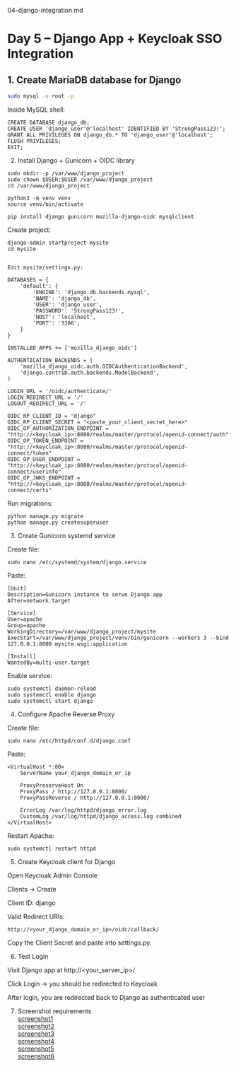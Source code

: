 04-django-integration.md
# Day 5 – Django App + Keycloak SSO Integration

## 1. Create MariaDB database for Django
```bash
sudo mysql -u root -p
```

Inside MySQL shell:
```
CREATE DATABASE django_db;
CREATE USER 'django_user'@'localhost' IDENTIFIED BY 'StrongPass123!';
GRANT ALL PRIVILEGES ON django_db.* TO 'django_user'@'localhost';
FLUSH PRIVILEGES;
EXIT;
```
2. Install Django + Gunicorn + OIDC library
```
sudo mkdir -p /var/www/django_project
sudo chown $USER:$USER /var/www/django_project
cd /var/www/django_project

python3 -m venv venv
source venv/bin/activate

pip install django gunicorn mozilla-django-oidc mysqlclient

```
Create project:
```
django-admin startproject mysite
cd mysite


Edit mysite/settings.py:

DATABASES = {
    'default': {
        'ENGINE': 'django.db.backends.mysql',
        'NAME': 'django_db',
        'USER': 'django_user',
        'PASSWORD': 'StrongPass123!',
        'HOST': 'localhost',
        'PORT': '3306',
    }
}

INSTALLED_APPS += ['mozilla_django_oidc']

AUTHENTICATION_BACKENDS = (
    'mozilla_django_oidc.auth.OIDCAuthenticationBackend',
    'django.contrib.auth.backends.ModelBackend',
)

LOGIN_URL = '/oidc/authenticate/'
LOGIN_REDIRECT_URL = '/'
LOGOUT_REDIRECT_URL = '/'

OIDC_RP_CLIENT_ID = "django"
OIDC_RP_CLIENT_SECRET = "<paste_your_client_secret_here>"
OIDC_OP_AUTHORIZATION_ENDPOINT = "http://<keycloak_ip>:8080/realms/master/protocol/openid-connect/auth"
OIDC_OP_TOKEN_ENDPOINT = "http://<keycloak_ip>:8080/realms/master/protocol/openid-connect/token"
OIDC_OP_USER_ENDPOINT = "http://<keycloak_ip>:8080/realms/master/protocol/openid-connect/userinfo"
OIDC_OP_JWKS_ENDPOINT = "http://<keycloak_ip>:8080/realms/master/protocol/openid-connect/certs"
```

Run migrations:
```
python manage.py migrate
python manage.py createsuperuser
```
3. Create Gunicorn systemd service

Create file:
```
sudo nano /etc/systemd/system/django.service
```

Paste:
```
[Unit]
Description=Gunicorn instance to serve Django app
After=network.target

[Service]
User=apache
Group=apache
WorkingDirectory=/var/www/django_project/mysite
ExecStart=/var/www/django_project/venv/bin/gunicorn --workers 3 --bind 127.0.0.1:8000 mysite.wsgi:application

[Install]
WantedBy=multi-user.target

```
Enable service:
```
sudo systemctl daemon-reload
sudo systemctl enable django
sudo systemctl start django
```
4. Configure Apache Reverse Proxy

Create file:
```
sudo nano /etc/httpd/conf.d/django.conf
```

Paste:
```
<VirtualHost *:80>
    ServerName your_django_domain_or_ip

    ProxyPreserveHost On
    ProxyPass / http://127.0.0.1:8000/
    ProxyPassReverse / http://127.0.0.1:8000/

    ErrorLog /var/log/httpd/django_error.log
    CustomLog /var/log/httpd/django_access.log combined
</VirtualHost>
```

Restart Apache:
```
sudo systemctl restart httpd
```
5. Create Keycloak client for Django

Open Keycloak Admin Console

Clients → Create

Client ID: django

Valid Redirect URIs:
```
http://<your_django_domain_or_ip>/oidc/callback/
```

Copy the Client Secret and paste into settings.py.

6. Test Login

Visit Django app at http://<your_server_ip>/

Click Login → you should be redirected to Keycloak

After login, you are redirected back to Django as authenticated user

7. Screenshot requirements  
   [screenshot1](screenshots'/5day1.png)  
   [screenshot2](screenshots'/5day2.png)  
   [screenshot3](screenshots'/5day3.png)  
   [screenshot4](screenshots'/5day4.png)   
   [screenshot5](screenshots'/5day5.png)  
   [screenshot6](screenshots'/5day6.png)    
